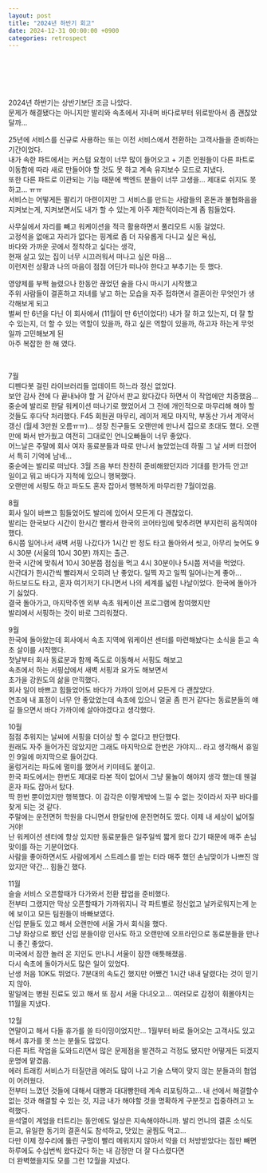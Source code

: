 ```yaml
---
layout: post
title: "2024년 하반기 회고"
date: 2024-12-31 00:00:00 +0900
categories: retrospect
---
```


<br />
<br /><br /><br />

2024년 하반기는 상반기보단 조금 나았다.  
문제가 해결됐다는 아니지만 발리와 속초에서 지내며 바다로부터 위로받아서 좀 괜찮았달까...

25년에 서비스를 신규로 사용하는 또는 이전 서비스에서 전환하는 고객사들을 준비하는 기간이었다.  
내가 속한 파트에서는 커스텀 요청이 너무 많이 들어오고 + 기존 인원들이 다른 파트로 이동함에 따라 새로 만들어야 할 것도 못 하고 계속 유지보수 모드로 지냈다.  
또한 다른 파트로 이관되는 기능 때문에 백엔드 분들이 너무 고생을... 제대로 쉬지도 못하고... ㅠㅠ  
서비스는 어떻게든 팔리기 마련이지만 그 서비스를 만드는 사람들의 혼돈과 불협화음을 지켜보는게, 지켜보면서도 내가 할 수 있는게 아주 제한적이라는게 좀 힘들었다.

사무실에서 자리를 빼고 워케이션을 적극 활용하면서 풀리모트 시동 걸었다.  
고정석을 없애고 자리가 없다는 핑계로 좀 더 자유롭게 다니고 싶은 욕심,  
바다와 가까운 곳에서 정착하고 싶다는 생각,  
현재 살고 있는 집이 너무 시끄러워서 떠나고 싶은 마음...  
이런저런 상황과 나의 마음이 점점 어딘가 떠나야 한다고 부추기는 듯 했다.

영양제를 부쩍 늘렸으나 한동안 끊었던 술을 다시 마시기 시작했고  
주위 사람들이 결혼하고 자녀를 낳고 하는 모습을 자주 접하면서 결혼이란 무엇인가 생각해보게 되고  
벌써 만 6년을 다닌 이 회사에서 (11월이 만 6년이었다!) 내가 잘 하고 있는지, 더 잘 할 수 있는지, 더 할 수 있는 역할이 있을까, 하고 싶은 역할이 있을까, 하고자 하는게 무엇일까 고민해보게 된  
아주 복잡한 한 해 였다.

<br />

7월  
디펜다봇 걸린 라이브러리들 업데이트 하느라 정신 없었다.  
보안 감사 전에 다 끝내놔야 할 거 같아서 판교 왔다갔다 하면서 이 작업에만 치중했음...  
중순에 발리로 한달 워케이션 떠나기로 했었어서 그 전에 개인적으로 마무리해 해야 할 것들도 후다닥 처리했다. F45 회원권 마무리, 레이저 제모 마지막, 부동산 가서 계약서 갱신 (월세 3만원 오름ㅠㅠ)...
셩장 친구들도 오랜만에 만나서 집으로 초대도 했다. 오랜만에 봐서 반가웠고 여전히 그대로인 언니오빠들이 너무 좋았다.  
어느날은 주말에 회사 여자 동료분들과 따로 만나서 놀았었는데 하필 그 날 서버 터졌어서 특히 기억에 남네...  
중순에는 발리로 떠났다. 3월 즈음 부터 찬찬히 준비해왔던지라 기대를 한가득 안고!  
일이고 뭐고 바다가 지척에 있으니 행복했다.  
오랜만에 서핑도 하고 파도도 혼자 잡아서 행복하게 마무리한 7월이었음.

8월  
회사 일이 바쁘고 힘들었어도 발리에 있어서 모든게 다 괜찮았다.  
발리는 한국보다 시간이 한시간 빨라서 한국의 코어타임에 맞추려면 부지런히 움직여야 했다.  
6시쯤 일어나서 새벽 서핑 나갔다가 1시간 반 정도 타고 돌아와서 씻고, 아무리 늦어도 9시 30분 (서울의 10시 30분) 까지는 출근.  
한국 시간에 맞춰서 10시 30분쯤 점심을 먹고 4시 30분이나 5시쯤 저녁을 먹었다.  
시간대가 한시간씩 빨라져서 오히려 난 좋았다. 일찍 자고 일찍 일어나는게 좋아...  
하드보드도 타고, 혼자 여기저기 다니면서 나의 세계를 넓힌 나날이었다.
한국에 돌아가기 싫었다.   
결국 돌아가고, 마지막주엔 외부 속초 워케이션 프로그램에 참여했지만  
발리에서 서핑하는 것이 바로 그리워졌다.

9월  
한국에 돌아왔는데 회사에서 속초 지역에 워케이션 센터를 마련해놨다는 소식을 듣고 속초 살이를 시작했다.  
첫날부터 회사 동료분과 함께 죽도로 이동해서 서핑도 해보고  
속초에서 하는 서핑샵에서 새벽 서핑과 요가도 해보면서  
초가을 강원도의 삶을 만끽했다.  
회사 일이 바쁘고 힘들었어도 바다가 가까이 있어서 모든게 다 괜찮았다.  
연초에 내 표정이 너무 안 좋았었는데 속초에 있으니 얼굴 좀 핀거 같다는 동료분들의 얘길 들으면서 바다 가까이에 살아야겠다고 생각했다.

10월  
점점 추워지는 날씨에 서핑을 더이상 할 수 없다고 판단했다.  
원래도 자주 들어가진 않았지만 그래도 마지막으로 한번은 가야지... 라고 생각해서 휴일인 9일에 마지막으로 들어갔다.  
울렁거리는 파도에 멀미를 했어서 키미테도 붙이고.  
한국 파도에서는 한번도 제대로 타본 적이 없어서 그냥 물놀이 해야지 생각 했는데 웬걸 혼자 파도 잡아서 탔다.  
딱 한번 뿐이었지만 행복했다. 이 감각은 이렇게밖에 느낄 수 없는 것이라서 자꾸 바다를 찾게 되는 것 같다.  
주말에는 운전면허 학원을 다니면서 한달만에 운전면허도 땄다. 이제 내 세상이 넓어질거야!  
난 워케이션 센터에 항상 있지만 동료분들은 일주일씩 짧게 왔다 갔기 때문에 매주 손님맞이를 하는 기분이었다.  
사람을 좋아하면서도 사람에게서 스트레스를 받는 터라 매주 했던 손님맞이가 나쁘진 않았지만 약간... 힘들긴 했다.

11월  
슬슬 서비스 오픈할때가 다가와서 전환 팝업을 준비했다.  
전부터 그랬지만 막상 오픈할때가 가까워지니 각 파트별로 정신없고 날카로워지는게 눈에 보이고 모든 팀원들이 바빠보였다.  
신입 분들도 있고 해서 오랜만에 서울 가서 회식을 했다.  
그냥 화상으로 봤던 신입 분들이랑 인사도 하고 오랜만에 오프라인으로 동료분들을 만나니 좋긴 좋았다.  
미국에서 잠깐 놀러 온 지인도 만나니 서울이 잠깐 애틋해졌음.  
다시 속초에 돌아가서도 많은 일이 있었다.  
난생 처음 10K도 뛰었다. 7분대의 속도긴 했지만 어쨌건 1시간 내내 달렸다는 것이 믿기지 않아.  
말일에는 병원 진료도 있고 해서 또 잠시 서울 다녀오고... 여러모로 감정이 휘몰아치는 11월을 지냈다.

12월  
연말이고 해서 다들 휴가를 쓸 타이밍이었지만... 1월부터 바로 들어오는 고객사도 있고 해서 휴가를 못 쓰는 분들도 많았다.  
다른 파트 작업을 도와드리면서 많은 문제점을 발견하고 걱정도 됐지만 어떻게든 되겠지 운명에 맡겼음.  
에러 트래킹 서비스가 터질만큼 에러도 많이 나고 기술 스택이 맞지 않는 분들과의 협업이 어려웠다.  
전부터 느꼈던 것들에 대해서 대빵과 대대빵한테 계속 리포팅하고... 내 선에서 해결할수 없는 것과 해결할 수 있는 것, 지금 내가 해야할 것을 명확하게 구분짓고 집중하려고 노력했다.  
윤석열이 계엄을 터트리는 동안에도 일상은 지속해야하니까. 발리 언니의 결혼 소식도 듣고, 유일한 동기의 결혼식도 참석하고, 맛있는 굴찜도 먹고...  
다만 이제 정수리에 뚫린 구멍이 빨리 메워지지 않아서 약을 더 처방받았다는 점만 빼면  
하루에도 수십번씩 왔다갔다 하는 내 감정만 더 잘 다스렸다면  
더 완벽했을지도 모를 그런 12월을 지냈다.

<br />
